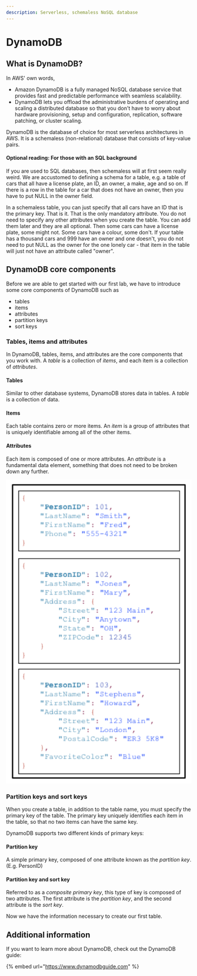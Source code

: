 ```yaml
---
description: Serverless, schemaless NoSQL database
---
```


# DynamoDB

## What is DynamoDB?

In AWS' own words,

* Amazon DynamoDB is a fully managed NoSQL database service that provides fast and predictable performance with seamless scalability.&#x20;
* DynamoDB lets you offload the administrative burdens of operating and scaling a distributed database so that you don't have to worry about hardware provisioning, setup and configuration, replication, software patching, or cluster scaling.

DynamoDB is the database of choice for most serverless architectures in AWS. It is a schemaless (non-relational) database that consists of key-value pairs.

#### Optional reading: For those with an SQL background

If you are used to SQL databases, then schemaless will at first seem really weird. We are accustomed to defining a schema for a table, e.g. a table of cars that all have a license plate, an ID, an owner, a make, age and so on. If there is a row in the table for a car that does not have an owner, then you have to put NULL in the owner field.&#x20;

In a schemaless table, you can just specify that all cars have an ID that is the primary key. That is it. That is the only mandatory attribute. You do not need to specify any other attributes when you create the table. You can add them later and they are all optional. Then some cars can have a license plate, some might not. Some cars have a colour, some don't. If your table has a thousand cars and 999 have an owner and one doesn't, you do not need to put NULL as the owner for the one lonely car - that item in the table will just not have an attribute called "owner".&#x20;

## DynamoDB core components

Before we are able to get started with our first lab, we have to introduce some core components of DynamoDB such as

* tables
* items
* attributes
* partition keys
* sort keys

### Tables, items and attributes

In DynamoDB, tables, items, and attributes are the core components that you work with. A _table_ is a collection of _items_, and each item is a collection of _attributes_.

#### **Tables**&#x20;

Similar to other database systems, DynamoDB stores data in tables. A _table_ is a collection of data.

#### Items&#x20;

Each table contains zero or more items. An _item_ is a group of attributes that is uniquely identifiable among all of the other items.&#x20;

#### **Attributes**

Each item is composed of one or more attributes. An _attribute_ is a fundamental data element, something that does not need to be broken down any further.

![Example of a People table with three items. PersonID is an attribute.](<../../.gitbook/assets/image (173).png>)

### Partition keys and sort keys

When you create a table, in addition to the table name, you must specify the primary key of the table. The primary key uniquely identifies each item in the table, so that no two items can have the same key.

DynamoDB supports two different kinds of primary keys:&#x20;

#### Partition key

A simple primary key, composed of one attribute known as the _partition key_. (E.g. PersonID)

#### **Partition key and sort key**&#x20;

Referred to as a _composite primary key_, this type of key is composed of two attributes. The first attribute is the _partition key_, and the second attribute is the _sort key_.

Now we have the information necessary to create our first table.&#x20;

## Additional information

If you want to learn more about DynamoDB, check out the DynamoDB guide:

{% embed url="https://www.dynamodbguide.com" %}
